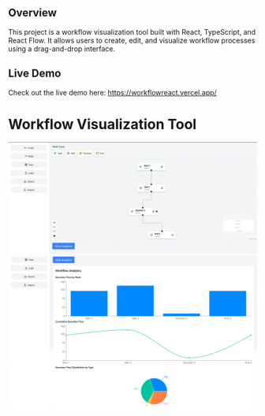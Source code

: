 ## Overview

This project is a workflow visualization tool built with React, TypeScript, and React Flow. It allows users to create, edit, and visualize workflow processes using a drag-and-drop interface.

## Live Demo

Check out the live demo here: https://workflowreact.vercel.app/

# Workflow Visualization Tool

![Image](image.png)
![Graph](image-3.png)
![Pie](image-4.png)
